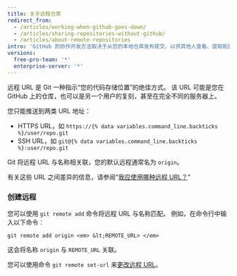 ```yaml
---
title: 关于远程仓库
redirect_from:
  - /articles/working-when-github-goes-down/
  - /articles/sharing-repositories-without-github/
  - /articles/about-remote-repositories
intro: 'GitHub 的协作开发方法取决于从您的本地仓库发布提交，以供其他人查看、提取和更新。'
versions:
  free-pro-team: '*'
  enterprise-server: '*'
---
```


远程 URL 是 Git 一种指示“您的代码存储位置”的绝佳方式。 该 URL 可能是您在 GitHub 上的仓库，也可以是另一个用户的复刻，甚至在完全不同的服务器上。

您只能推送到两类 URL 地址：

* HTTPS URL，如 `https://{% data variables.command_line.backticks %}/user/repo.git`
* SSH URL，如 `git@{% data variables.command_line.backticks %}:user/repo.git`

Git 将远程 URL 与名称相关联，您的默认远程通常名为 `origin`。

有关这些 URL 之间差异的信息，请参阅“[我应使用哪种远程 URL？](/articles/which-remote-url-should-i-use)”

### 创建远程

您可以使用 `git remote add` 命令将远程 URL 与名称匹配。 例如，在命令行中输入以下命令：

```shell
git remote add origin <em> &lt;REMOTE_URL> </em>
```

这会将名称 `origin` 与 `REMOTE_URL` 关联。

您可以使用命令 `git remote set-url` 来[更改远程 URL](/articles/changing-a-remote-s-url)。
